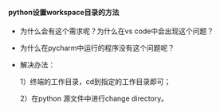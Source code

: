 #### python设置workspace目录的方法

*   为什么会有这个需求呢？为什么在vs code中会出现这个问题？

*   为什么在pycharm中运行的程序没有这个问题呢？

*   解决办法：

    1）终端的工作目录，cd到指定的工作目录即可；

    2）在python 源文件中进行change directory。